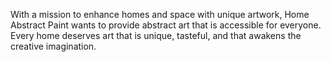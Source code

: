 With a mission to enhance homes and space with unique artwork, Home Abstract Paint wants to provide abstract art that is accessible for everyone. Every home deserves art that is unique, tasteful, and that awakens the creative imagination.